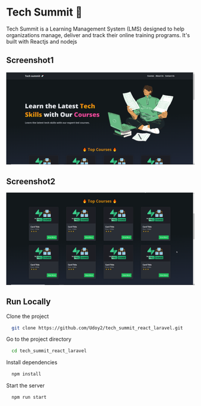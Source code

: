 
# Tech Summit 🚀

Tech Summit is a Learning Management System (LMS) designed to help organizations manage, deliver and track their online training programs. It's built with Reactjs and nodejs


## Screenshot1

![Screenshot](https://raw.githubusercontent.com/Udoy2/tech_summit_react_laravel/main/src/images/screenshot1.png)

## Screenshot2

![Screenshot](https://raw.githubusercontent.com/Udoy2/tech_summit_react_laravel/main/src/images/screenshot2.png)


## Run Locally

Clone the project

```bash
  git clone https://github.com/Udoy2/tech_summit_react_laravel.git
```

Go to the project directory

```bash
  cd tech_summit_react_laravel
```

Install dependencies

```bash
  npm install
```

Start the server

```bash
  npm run start
```
